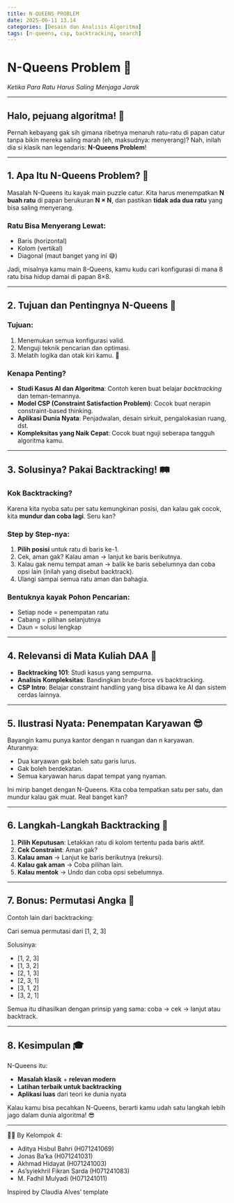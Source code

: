 ```yaml
---
title: N-QUEENS PROBLEM
date: 2025-06-11 13.14
categories: [Desain dan Analisis Algoritma]
tags: [n-queens, csp, backtracking, search]
---
```


# N-Queens Problem 👑  
*Ketika Para Ratu Harus Saling Menjaga Jarak*

---

## Halo, pejuang algoritma! 🚀  
Pernah kebayang gak sih gimana ribetnya menaruh ratu-ratu di papan catur tanpa bikin mereka saling marah (eh, maksudnya: menyerang)? Nah, inilah dia si klasik nan legendaris: **N-Queens Problem**!

---

## 1. Apa Itu N-Queens Problem? 🤔  
Masalah N-Queens itu kayak main puzzle catur. Kita harus menempatkan **N buah ratu** di papan berukuran **N × N**, dan pastikan **tidak ada dua ratu** yang bisa saling menyerang.

### Ratu Bisa Menyerang Lewat:
- Baris (horizontal)
- Kolom (vertikal)
- Diagonal (maut banget yang ini 😅)

Jadi, misalnya kamu main 8-Queens, kamu kudu cari konfigurasi di mana 8 ratu bisa hidup damai di papan 8×8.

---

## 2. Tujuan dan Pentingnya N-Queens 🎯  
### Tujuan:
1. Menemukan semua konfigurasi valid.
2. Menguji teknik pencarian dan optimasi.
3. Melatih logika dan otak kiri kamu. 🧠

### Kenapa Penting?
- **Studi Kasus AI dan Algoritma**: Contoh keren buat belajar *backtracking* dan teman-temannya.
- **Model CSP (Constraint Satisfaction Problem)**: Cocok buat nerapin constraint-based thinking.
- **Aplikasi Dunia Nyata**: Penjadwalan, desain sirkuit, pengalokasian ruang, dst.
- **Kompleksitas yang Naik Cepat**: Cocok buat nguji seberapa tangguh algoritma kamu.

---

## 3. Solusinya? Pakai Backtracking! 🛤️  
### Kok Backtracking?
Karena kita nyoba satu per satu kemungkinan posisi, dan kalau gak cocok, kita **mundur dan coba lagi**. Seru kan?

### Step by Step-nya:
1. **Pilih posisi** untuk ratu di baris ke-1.
2. Cek, aman gak? Kalau aman → lanjut ke baris berikutnya.
3. Kalau gak nemu tempat aman → balik ke baris sebelumnya dan coba opsi lain (inilah yang disebut backtrack).
4. Ulangi sampai semua ratu aman dan bahagia.

### Bentuknya kayak Pohon Pencarian:
- Setiap node = penempatan ratu
- Cabang = pilihan selanjutnya
- Daun = solusi lengkap

---

## 4. Relevansi di Mata Kuliah DAA 📘  
- **Backtracking 101**: Studi kasus yang sempurna.
- **Analisis Kompleksitas**: Bandingkan brute-force vs backtracking.
- **CSP Intro**: Belajar constraint handling yang bisa dibawa ke AI dan sistem cerdas lainnya.

---

## 5. Ilustrasi Nyata: Penempatan Karyawan 😎  
Bayangin kamu punya kantor dengan n ruangan dan n karyawan. Aturannya:
- Dua karyawan gak boleh satu garis lurus.
- Gak boleh berdekatan.
- Semua karyawan harus dapat tempat yang nyaman.

Ini mirip banget dengan N-Queens. Kita coba tempatkan satu per satu, dan mundur kalau gak muat. Real banget kan?

---

## 6. Langkah-Langkah Backtracking 🚶  
1. **Pilih Keputusan**: Letakkan ratu di kolom tertentu pada baris aktif.
2. **Cek Constraint**: Aman gak?
3. **Kalau aman** → Lanjut ke baris berikutnya (rekursi).
4. **Kalau gak aman** → Coba pilihan lain.
5. **Kalau mentok** → Undo dan coba opsi sebelumnya.

---

## 7. Bonus: Permutasi Angka 🔢  
Contoh lain dari backtracking:

Cari semua permutasi dari [1, 2, 3]

Solusinya:
- [1, 2, 3]
- [1, 3, 2]
- [2, 1, 3]
- [2, 3, 1]
- [3, 1, 2]
- [3, 2, 1]

Semua itu dihasilkan dengan prinsip yang sama: coba → cek → lanjut atau backtrack.

---

## 8. Kesimpulan 🎓  
N-Queens itu:
- **Masalah klasik** + **relevan modern**
- **Latihan terbaik untuk backtracking**
- **Aplikasi luas** dari teori ke dunia nyata

Kalau kamu bisa pecahkan N-Queens, berarti kamu udah satu langkah lebih jago dalam dunia algoritma! 😎

---

👩‍💻 By Kelompok 4:
- Aditya Hisbul Bahri (H071241069)  
- Jonas Ba’ka (H071241031)  
- Akhmad Hidayat (H071241003)  
- As’syiekhril Fikran Sarda (H071241083)  
- M. Fadhil Mulyadi (H071241011)  

Inspired by Claudia Alves’ template

